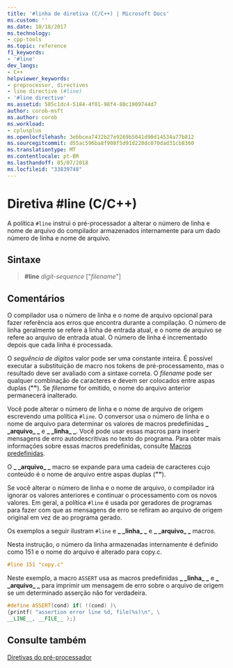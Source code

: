 ```yaml
---
title: '#linha de diretiva (C/C++) | Microsoft Docs'
ms.custom: ''
ms.date: 10/18/2017
ms.technology:
- cpp-tools
ms.topic: reference
f1_keywords:
- '#line'
dev_langs:
- C++
helpviewer_keywords:
- preprocessor, directives
- line directive (#line)
- '#line directive'
ms.assetid: 585c1dc4-5184-4f01-98f4-80c1909744d7
author: corob-msft
ms.author: corob
ms.workload:
- cplusplus
ms.openlocfilehash: 3ebbcea7432b27e9269b5041d90d14534a77b812
ms.sourcegitcommit: d55ac596ba8f908f5d91d228dc070dad31cb8360
ms.translationtype: MT
ms.contentlocale: pt-BR
ms.lasthandoff: 05/07/2018
ms.locfileid: "33839748"
---
```

# <a name="line-directive-cc"></a>Diretiva #line (C/C++)

A política `#line` instrui o pré-processador a alterar o número de linha e nome de arquivo do compilador armazenados internamente para um dado número de linha e nome de arquivo.

## <a name="syntax"></a>Sintaxe

> **#line** *digit-sequence* ["*filename*"]

## <a name="remarks"></a>Comentários

O compilador usa o número de linha e o nome de arquivo opcional para fazer referência aos erros que encontra durante a compilação. O número de linha geralmente se refere à linha de entrada atual, e o nome de arquivo se refere ao arquivo de entrada atual. O número de linha é incrementado depois que cada linha é processada.

O *sequência de dígitos* valor pode ser uma constante inteira. É possível executar a substituição de macro nos tokens de pré-processamento, mas o resultado deve ser avaliado com a sintaxe correta. O *filename* pode ser qualquer combinação de caracteres e devem ser colocados entre aspas duplas (**""**). Se *filename* for omitido, o nome do arquivo anterior permanecerá inalterado.

Você pode alterar o número de linha e o nome de arquivo de origem escrevendo uma política `#line`. O conversor usa o número de linha e o nome de arquivo para determinar os valores de macros predefinidas **&#95; &#95;arquivo&#95; &#95;** e **&#95; &#95;linha&#95; &#95;**. Você pode usar essas macros para inserir mensagens de erro autodescritivas no texto do programa. Para obter mais informações sobre essas macros predefinidas, consulte [Macros predefinidas](../preprocessor/predefined-macros.md).

O **&#95; &#95;arquivo&#95; &#95;** macro se expande para uma cadeia de caracteres cujo conteúdo é o nome de arquivo entre aspas duplas (**""**).

Se você alterar o número de linha e o nome de arquivo, o compilador irá ignorar os valores anteriores e continuar o processamento com os novos valores. Em geral, a política `#line` é usada por geradores de programas para fazer com que as mensagens de erro se refiram ao arquivo de origem original em vez de ao programa gerado.

Os exemplos a seguir ilustram `#line` e **&#95; &#95;linha&#95; &#95;** e **&#95; &#95;arquivo&#95; &#95;** macros.

Nesta instrução, o número da linha armazenadas internamente é definido como 151 e o nome do arquivo é alterado para copy.c.

```cpp
#line 151 "copy.c"
```

 Neste exemplo, a macro `ASSERT` usa as macros predefinidas **&#95; &#95;linha&#95; &#95;** e **&#95; &#95;arquivo&#95; &#95;** para imprimir um mensagem de erro sobre o arquivo de origem se um determinado asserção não for verdadeira.

```cpp
#define ASSERT(cond) if( !(cond) )\
{printf( "assertion error line %d, file(%s)\n", \
__LINE__, __FILE__ );}
```

## <a name="see-also"></a>Consulte também

[Diretivas do pré-processador](../preprocessor/preprocessor-directives.md)
